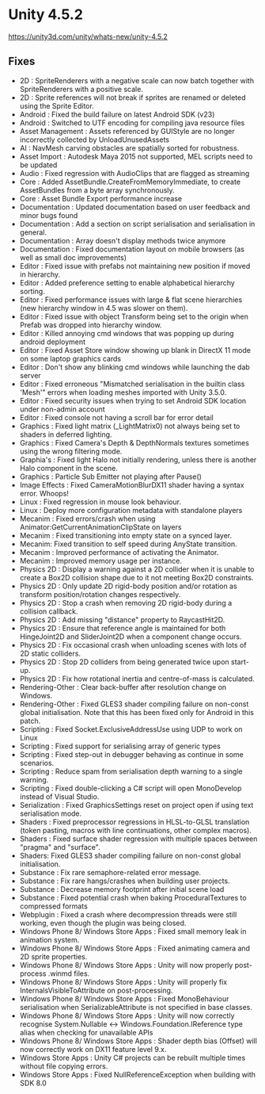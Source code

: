 # Unity 4.5.2
https://unity3d.com/unity/whats-new/unity-4.5.2

## Fixes

<ul>
<li>2D : SpriteRenderers with a negative scale can now batch together with SpriteRenderers with a positive scale.</li>
<li>2D : Sprite references will not break if sprites are renamed or deleted using the Sprite Editor.</li>
<li>Android : Fixed the build failure on latest Android SDK (v23)</li>
<li>Android : Switched to UTF encoding for compiling java resource files</li>
<li>Asset Management : Assets referenced by GUIStyle are no longer incorrectly collected by UnloadUnusedAssets</li>
<li>AI : NavMesh carving obstacles are spatially sorted for robustness.</li>
<li>Asset Import : Autodesk Maya 2015 not supported, MEL scripts need to be updated</li>
<li>Audio : Fixed regression with AudioClips that are flagged as streaming</li>
<li>Core : Added AssetBundle.CreateFromMemoryImmediate, to create AssetBundles from a byte array synchronously.</li>
<li>Core : Asset Bundle Export performance increase</li>
<li>Documentation : Updated documentation based on user feedback and minor bugs found</li>
<li>Documentation : Add a section on script serialisation and serialisation in general.</li>
<li>Documentation : Array doesn't display methods twice anymore</li>
<li>Documentation : Fixed documentation layout on mobile browsers (as well as small doc improvements)</li>
<li>Editor : Fixed issue with prefabs not maintaining new position if moved in hierarchy.</li>
<li>Editor : Added preference setting to enable alphabetical hierarchy sorting.</li>
<li>Editor : Fixed performance issues with large &amp; flat scene hierarchies (new hierarchy window in 4.5 was slower on them).</li>
<li>Editor : Fixed issue with object Transform being set to the origin when Prefab was dropped into hierarchy window.</li>
<li>Editor : Killed annoying cmd windows that was popping up during android deployment</li>
<li>Editor : Fixed Asset Store window showing up blank in DirectX 11 mode on some laptop graphics cards</li>
<li>Editor : Don't show any blinking cmd windows while launching the dab server</li>
<li>Editor : Fixed erroneous "Mismatched serialisation in the builtin class 'Mesh'" errors when loading meshes imported with Unity 3.5.0.</li>
<li>Editor : Fixed security issues when trying to set Android SDK location under non-admin account</li>
<li>Editor : Fixed console not having a scroll bar for error detail</li>
<li>Graphics : Fixed light matrix (_LightMatrix0) not always being set to shaders in deferred lighting.</li>
<li>Graphics : Fixed Camera's Depth &amp; DepthNormals textures sometimes using the wrong filtering mode.</li>
<li>Graphia's : Fixed light Halo not initially rendering, unless there is another Halo component in the scene.</li>
<li>Graphics : Particle Sub Emitter not playing after Pause()</li>
<li>Image Effects : Fixed CameraMotionBlurDX11 shader having a syntax error. Whoops!</li>
<li>Linux : Fixed regression in mouse look behaviour.</li>
<li>Linux : Deploy more configuration metadata with standalone players</li>
<li>Mecanim : Fixed errors/crash when using Animator:GetCurrentAnimationClipState on layers</li>
<li>Mecanim : Fixed transitioning into empty state on a synced layer.</li>
<li>Mecanim: Fixed transition to self speed during AnyState transition.</li>
<li>Mecanim : Improved performance of activating the Animator.</li>
<li>Mecanim : Improved memory usage per instance.</li>
<li>Physics 2D : Display a warning against a 2D collider when it is unable to create a Box2D collision shape due to it not meeting Box2D constraints.</li>
<li>Physics 2D : Only update 2D rigid-body position and/or rotation as transform position/rotation changes respectively.</li>
<li>Physics 2D : Stop a crash when removing 2D rigid-body during a collision callback.</li>
<li>Physics 2D : Add missing "distance" property to RaycastHit2D.</li>
<li>Physics 2D : Ensure that reference angle is maintained for both HingeJoint2D and SliderJoint2D when a component change occurs.</li>
<li>Physics 2D : Fix occasional crash when unloading scenes with lots of 2D static colliders.</li>
<li>Physics 2D : Stop 2D colliders from being generated twice upon start-up.</li>
<li>Physics 2D : Fix how rotational inertia and centre-of-mass is calculated.</li>
<li>Rendering-Other : Clear back-buffer after resolution change on Windows.</li>
<li>Rendering-Other : Fixed GLES3 shader compiling failure on non-const global initialisation. Note that this has been fixed only for Android in this patch.</li>
<li>Scripting : Fixed Socket.ExclusiveAddressUse using UDP to work on Linux</li>
<li>Scripting : Fixed support for serialising array of generic types</li>
<li>Scripting : Fixed step-out in debugger behaving as continue in some scenarios.</li>
<li>Scripting : Reduce spam from serialisation depth warning to a single warning.</li>
<li>Scripting : Fixed double-clicking a C# script will open MonoDevelop instead of Visual Studio. </li>
<li>Serialization : Fixed GraphicsSettings reset on project open if using text serialisation mode.</li>
<li>Shaders : Fixed preprocessor regressions in HLSL-to-GLSL translation (token pasting, macros with line continuations, other complex macros).</li>
<li>Shaders : Fixed surface shader regression with multiple spaces between "pragma" and "surface".</li>
<li>Shaders: Fixed GLES3 shader compiling failure on non-const global initialisation.</li>
<li>Substance : Fix rare semaphore-related error message.</li>
<li>Substance : Fix rare hangs/crashes when building user projects.</li>
<li>Substance : Decrease memory footprint after initial scene load</li>
<li>Substance : Fixed potential crash when baking ProceduralTextures to compressed formats</li>
<li>Webplugin : Fixed a crash where decompression threads were still working, even though the plugin was being closed.</li>
<li>Windows Phone 8/ Windows Store Apps : Fixed small memory leak in animation system.</li>
<li>Windows Phone 8/ Windows Store Apps : Fixed animating camera and 2D sprite properties.</li>
<li>Windows Phone 8/ Windows Store Apps : Unity will now properly post-process .winmd files.</li>
<li>Windows Phone 8/ Windows Store Apps : Unity will properly fix InternalsVisibleToAttribute on post-processing.</li>
<li>Windows Phone 8/ Windows Store Apps : Fixed MonoBehaviour serialisation when SerializableAttribute is not specified in base classes.</li>
<li>Windows Phone 8/ Windows Store Apps : Unity will now correctly recognise System.Nullable &lt;-&gt; Windows.Foundation.IReference type alias when checking for unavailable APIs</li>
<li>Windows Phone 8/ Windows Store Apps : Shader depth bias (Offset) will now correctly work on DX11 feature level 9.x.</li>
<li>Windows Store Apps : Unity C# projects can be rebuilt multiple times without file copying errors.</li>
<li>Windows Store Apps : Fixed NullReferenceException when building with SDK 8.0</li>
</ul>
